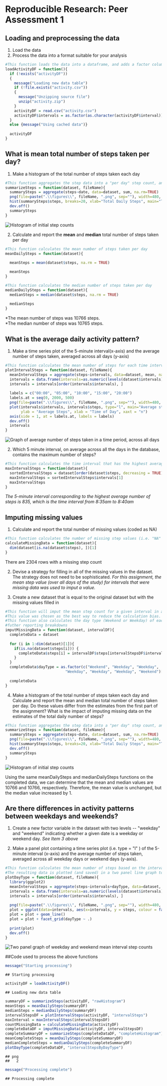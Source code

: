 # Reproducible Research: Peer Assessment 1


## Loading and preprocessing the data

1. Load the data
2. Process the data into a format suitable for your analysis

```r
#This function loads the data into a dataframe, and adds a factor column for the intervals values
loadActivityDF = function(){
  if (!exists("activityDF"))
  {
    message("Loading new data table")
    if (!file.exists("activity.csv"))
    {
      message("Unzipping source file")
      unzip("activity.zip")
    }
    activityDF = read.csv("activity.csv")
    activityDF$intervals = as.factor(as.character(activityDF$interval))
  }
  else {message("Using cached data")}
  
  activityDF
}
```

## What is mean total number of steps taken per day?
1. Make a histogram of the total number of steps taken each day

```r
#This function aggregates the step data into a "per day" step count, and creates (and saves) a histogram of the resulting data.
summarizeSteps = function(dataset, fileName){
  summarySteps = aggregate(steps~date, data=dataset, sum, na.rm=TRUE)
  png(file=paste(".\\figures\\", fileName, ".png", sep=""), width=480, height=480)  
  hist(summarySteps$steps, breaks=20, xlab="Total Daily Steps", main="Total steps taken per day")
  dev.off()
  summarySteps
}
```

![Histogram of initial step counts](figures/rawHistogram.png)

2. Calculate and report the __mean__ and __median__ total number of steps taken per day

```r
#This function calculates the mean number of steps taken per day
meanDailySteps = function(dataset){
  
  meanSteps = mean(dataset$steps, na.rm = TRUE)

  meanSteps
}

#This function calculates the median number of steps taken per day
medianDailySteps = function(dataset){
  medianSteps = median(dataset$steps, na.rm = TRUE)
  
  medianSteps
}
```
*The mean number of steps was 10766 steps.  
*The median number of steps was 10765 steps.

## What is the average daily activity pattern?
1.  Make a time series plot of the 5-minute interval(x-axis) and the average number of steps taken, averaged across all days (y-axis)

```r
#This function calculates the mean number of steps for each time interval, across all days in the study.  It then produces (and saves) a line plot of the data
plotIntervalSteps = function(dataset, fileName){
  meanIntervalSteps = aggregate(steps~intervals, data=dataset, mean, na.rm=TRUE)
  intervals = data.frame(intervals=as.numeric(levels(dataset$intervals)), meanIntervalSteps)
  intervals = intervals[order(intervals$intervals), ]
  
  labels = c("00:00", "05:00", "10:00", "15:00", "20:00")
  labels.at = seq(0, 2000, 500)
  png(file=paste(".\\figures\\", fileName, ".png", sep=""), width=480, height=480)  
  plot(intervals$intervals, intervals$steps, type="l", main="Average steps @ 5 min intervals",
       ylab = "Average Steps", xlab = "Time of Day", xaxt = "n")
  axis(side = 1, at = labels.at, labels = labels)
  dev.off()
  intervals
}
```
![Graph of average number of steps taken in a time period, across all days](figures/intervalSteps.png)

2. Which 5 minute interval, on average across all the days in the database, contains the maximum number of steps?

```r
#This function calculates the time interval that has the highest average step count, across all days of the study
maxIntervalSteps = function(dataset){
  sortedIntervalSteps = dataset[order(dataset$steps, decreasing = TRUE), ]
  maxIntervalSteps = sortedIntervalSteps$intervals[1]
  maxIntervalSteps
}
```
_The 5-minute interval corresponding to the highest average number of steps is 835, which is the time interval from 8:35am to 8:40am_

## Imputing missing values
1. Calculate and report the total number of missing values (coded as NA)

```r
#This function calculates the number of missing step values (i.e. "NA" in source data) across all days and intervals in the study
calculateMissingData = function(dataset){
  dim(dataset[is.na(dataset$steps), ])[1]
}
```
There are 2304 rows with a missing step count

2. Devise a strategy for filling in all of the missing values in the dataset. The strategy does not need to be sophisticated.
_For this assignment, the mean step value (over all days of the study) for intervals that were missing data was used to imput a value._

3. Create a new dataset that is equal to the original dataset but with the missing values filled in

```r
#This function will imput the mean step count for a given interval in all cases where a step count is missing.  
#This value was chosen as the best way to reduce the calculation bias.  
#This function also calculates the day type (Weekend or Weekday) of each day in the study for
#futher reporting breakdowns
imputMissingData = function(dataset, intervalDF){
  completeData = dataset
  
  for (i in 1:dim(dataset)[1]){
    if(is.na(dataset$steps[i])) {
      completeData$steps[i] = intervalDF$steps[intervalStepsDF$intervals == dataset$interval[i]] 
    }
  }
  completeData$dayType = as.factor(c("Weekend", "Weekday", "Weekday", 
                           "Weekday", "Weekday", "Weekday", "Weekend")[as.POSIXlt(completeData$date)$wday + 1])
  
  completeData
}
```

4. Make a histogram of the total number of steps taken each day and Calculate and report the mean and median total number of steps taken per day. Do these values differ from the estimates from the first part of the assignment? What is the impact of imputing missing data on the estimates of the total daily number of steps? 

```r
#This function aggregates the step data into a "per day" step count, and creates (and saves) a histogram of the resulting data.
summarizeSteps = function(dataset, fileName){
  summarySteps = aggregate(steps~date, data=dataset, sum, na.rm=TRUE)
  png(file=paste(".\\figures\\", fileName, ".png", sep=""), width=480, height=480)  
  hist(summarySteps$steps, breaks=20, xlab="Total Daily Steps", main="Total steps taken per day")
  dev.off()
  summarySteps
}
```
![Histogram of initial step counts](figures/completeHistogram.png)

Using the same meanDailySteps and medianDailySteps functions on the completed data, we can determine that the mean and median values are 10766 and 10766, respectively.  Therefore, the mean value is unchanged, but the median value increased by 1.

## Are there differences in activity patterns between weekdays and weekends?

1.  Create a new factor variable in the dataset with two levels -- "weekday" and "weekend" indicating whether a given date is a weekday or weekend day.
_See Item 3 above_

2.  Make a panel plot containing a time series plot (i.e.  type = "l" ) of the 5-minute interval (x-axis) and the average number of steps taken, averaged across all weekday days or weekend days (y-axis). 

```r
#This function calculates the mean number of steps based on the intervals and day type (weekday or weekend)
#The resulting data is plotted (and saved) in a two panel line graph to show the difference
plotDayType = function(dataset, fileName){
  library(ggplot2)
  meanIntervalSteps = aggregate(steps~intervals+dayType, data=dataset, mean)
  intervals = data.frame(intervals=as.numeric(levels(dataset$intervals)), meanIntervalSteps)
  intervals = intervals[order(intervals$intervals), ]
  
  png(file=paste(".\\figures\\", fileName, ".png", sep=""), width=480, height=480)  
  plot = ggplot(data=intervals, aes(x=intervals, y = steps, colour = factor(dayType)), environment = environment())
  plot = plot + geom_line() 
  plot = plot + facet_grid(dayType ~ .)
  
  print(plot)
  dev.off()
}
```
![Two panel graph of weekday and weekend mean interval step counts](figures/intervalStepsByDayType.png)

##Code used to process the above functions

```r
message("Starting processing")
```

```
## Starting processing
```

```r
activityDF = loadActivityDF()
```

```
## Loading new data table
```

```r
summaryDF = summarizeSteps(activityDF, "rawHistogram")
meanSteps = meanDailySteps(summaryDF)
medianSteps = medianDailySteps(summaryDF)
intervalStepsDF = plotIntervalSteps(activityDF, "intervalSteps")
maxInterval = maxIntervalSteps(intervalStepsDF)
countMissingData = calculateMissingData(activityDF)
completeDataDF = imputMissingData(activityDF, intervalStepsDF)
completeSummaryDF = summarizeSteps(completeDataDF, "completeHistogram")
meanCompleteSteps = meanDailySteps(completeSummaryDF)
medianCompleteSteps = medianDailySteps(completeSummaryDF)
plotDayType(completeDataDF, "intervalStepsByDayType")
```

```
## png 
##   2
```

```r
message("Processing complete")
```

```
## Processing complete
```
